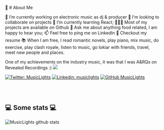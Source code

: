 🧐 # About Me

🔭   I’m currently working on electronic music as dj & producer
🤝   I’m looking to collaborate on projects
🌱   I’m currently learning React;
👨🏻‍💻   Most of my projects are available on Github
💬   Ask me about anything food related, I am happy to hear you;
📫   Feel free to ping me on LinkedIn
📝   Checkout my resume
📚   When I am free, I read romantic novels, play piano, mix music, do exercise, play clash royale, listen to music, go lokiar with friends, travel, meet new people and places.

One of my achievements on the industry music, it was that I was A&RQs on Revealed Recordings :)
<img src="https://media2.giphy.com/media/sRFGUTMAPyjNMvUsq0/200.webp?cid=ecf05e472dtf0byeiwbm0iwe67o42v47px27vy752xbary76&rid=200.webp&ct=s"/>




[![Twitter: MusicLights](https://img.shields.io/twitter/follow/MusicLights950?style=social)](https://twitter.com/MusicLights950)
[![Linkedin: musiclights](https://img.shields.io/badge/-pacoti-blue?style=flat-square&logo=Linkedin&logoColor=white&link=https://www.linkedin.com/in/pacoti/)](https://www.linkedin.com/in/pacoti/)
[![GitHub MusicLights](https://img.shields.io/github/followers/musiclights?label=follow&style=social)](https://github.com/MusicLights)















</br></br>
<h2>💻 Some stats 💻</h2>

![MusicLights github stats](https://github-readme-stats.vercel.app/api?username=musiclights&show_icons=true&title_color=fff&icon_color=79ff97&text_color=9f9f9f&bg_color=151515)
